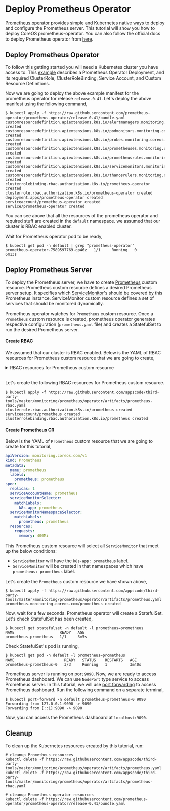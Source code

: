 # Deploy Prometheus Operator

[Prometheus operator](https://github.com/prometheus-operator/prometheus-operator) provides simple and Kubernetes native ways to deploy and configure the Prometheus server. This tutorial will show you how to deploy CoreOS prometheus-operator. You can also follow the official docs to deploy Prometheus operator from [here](https://github.com/prometheus-operator/prometheus-operator/blob/master/Documentation/user-guides/getting-started.md).

## Deploy Prometheus Operator

To follow this getting started you will need a Kubernetes cluster you have access to. This [example](https://github.com/prometheus-operator/prometheus-operator/blob/master/bundle.yaml) describes a Prometheus Operator Deployment, and its required ClusterRole, ClusterRoleBinding, Service Account, and Custom Resource Definitions.

Now we are going to deploy the above example manifest for the prometheus operator for release `release-0.41`. Let's deploy the above manifest using the following command,

```console
$ kubectl apply -f https://raw.githubusercontent.com/prometheus-operator/prometheus-operator/release-0.41/bundle.yaml
customresourcedefinition.apiextensions.k8s.io/alertmanagers.monitoring.coreos.com created
customresourcedefinition.apiextensions.k8s.io/podmonitors.monitoring.coreos.com created
customresourcedefinition.apiextensions.k8s.io/probes.monitoring.coreos.com created
customresourcedefinition.apiextensions.k8s.io/prometheuses.monitoring.coreos.com created
customresourcedefinition.apiextensions.k8s.io/prometheusrules.monitoring.coreos.com created
customresourcedefinition.apiextensions.k8s.io/servicemonitors.monitoring.coreos.com created
customresourcedefinition.apiextensions.k8s.io/thanosrulers.monitoring.coreos.com created
clusterrolebinding.rbac.authorization.k8s.io/prometheus-operator created
clusterrole.rbac.authorization.k8s.io/prometheus-operator created
deployment.apps/prometheus-operator created
serviceaccount/prometheus-operator created
service/prometheus-operator created
```

You can see above that all the resources of the prometheus operator and required stuff are created in the `default` namespace. we assumed that our cluster is RBAC enabled cluster.

Wait for Prometheus operator pod to be ready,

```console
$ kubectl get pod -n default | grep "prometheus-operator"
prometheus-operator-7589597769-gp46z   1/1     Running   0          6m13s
```

## Deploy Prometheus Server

To deploy the Prometheus server, we have to create [Prometheus](https://github.com/prometheus-operator/prometheus-operator/blob/master/Documentation/design.md#prometheus) custom resource. Prometheus custom resource defines a desired Prometheus server setup. It specifies which [ServiceMonitor](https://github.com/prometheus-operator/prometheus-operator/blob/master/Documentation/design.md#servicemonitor)'s should be covered by this Prometheus instance. ServiceMonitor custom resource defines a set of services that should be monitored dynamically.

Prometheus operator watches for `Prometheus` custom resource. Once a `Prometheus` custom resource is created, prometheus operator generates respective configuration (`prometheus.yaml` file) and creates a StatefulSet to run the desired Prometheus server.

#### Create RBAC

We assumed that our cluster is RBAC enabled.  Below is the YAML of RBAC resources for Prometheus custom resource that we are going to create,

<details>
<summary>RBAC resources for Prometheus custom resource</summary>

```yaml
apiVersion: rbac.authorization.k8s.io/v1
kind: ClusterRole
metadata:
  name: prometheus
rules:
- apiGroups: [""]
  resources:
  - nodes
  - nodes/metrics
  - services
  - endpoints
  - pods
  verbs: ["get", "list", "watch"]
- apiGroups: [""]
  resources:
  - configmaps
  verbs: ["get"]
- nonResourceURLs: ["/metrics"]
  verbs: ["get"]
---
apiVersion: v1
kind: ServiceAccount
metadata:
  name: prometheus
  namespace: default
---
apiVersion: rbac.authorization.k8s.io/v1
kind: ClusterRoleBinding
metadata:
  name: prometheus
roleRef:
  apiGroup: rbac.authorization.k8s.io
  kind: ClusterRole
  name: prometheus
subjects:
- kind: ServiceAccount
  name: prometheus
  namespace: default
```
</details>
<br>

Let's create the following RBAC resources for Prometheus custom resource.

```console
$ kubectl apply -f https://raw.githubusercontent.com/appscode/third-party-tools/master/monitoring/prometheus/operator/artifacts/prometheus-rbac.yaml
clusterrole.rbac.authorization.k8s.io/prometheus created
serviceaccount/prometheus created
clusterrolebinding.rbac.authorization.k8s.io/prometheus created
```

#### Create Prometheus CR

Below is the YAML of `Prometheus` custom resource that we are going to create for this tutorial,

```yaml
apiVersion: monitoring.coreos.com/v1
kind: Prometheus
metadata:
  name: prometheus
  labels:
    prometheus: prometheus
spec:
  replicas: 1
  serviceAccountName: prometheus
  serviceMonitorSelector:
    matchLabels:
      k8s-app: prometheus
  serviceMonitorNamespaceSelector:
    matchLabels:
      prometheus: prometheus
  resources:
    requests:
      memory: 400Mi
```

This Prometheus custom resource will select all `ServiceMonitor` that meet up the below conditions:

- `ServiceMonitor` will have the `k8s-app: prometheus` label.
- `ServiceMonitor` will be created in that namespaces which have `prometheus: prometheus` label.

Let's create the `Prometheus` custom resource we have shown above,

```console
$ kubectl apply -f https://raw.githubusercontent.com/appscode/third-party-tools/master/monitoring/prometheus/operator/artifacts/prometheus.yaml
prometheus.monitoring.coreos.com/prometheus created
```

Now, wait for a few seconds. Prometheus operator will create a StatefulSet. Let's check StatefulSet has been created,

```console
$ kubectl get statefulset -n default -l prometheus=prometheus
NAME                    READY   AGE
prometheus-prometheus   1/1     3m5s
```

Check StatefulSet's pod is running,

```console
$ kubectl get pod -n default -l prometheus=prometheus
NAME                      READY   STATUS    RESTARTS   AGE
prometheus-prometheus-0   3/3     Running   1          3m40s
```

Prometheus server is running on port `9090`. Now, we are ready to access Prometheus dashboard. We can use `NodePort` type service to access Prometheus server. In this tutorial, we will use [port forwarding](https://kubernetes.io/docs/tasks/access-application-cluster/port-forward-access-application-cluster/) to access Prometheus dashboard. Run the following command on a separate terminal,

```console
$ kubectl port-forward -n default prometheus-prometheus-0 9090
Forwarding from 127.0.0.1:9090 -> 9090
Forwarding from [::1]:9090 -> 9090
```

Now, you can access the Prometheus dashboard at `localhost:9090`.

## Cleanup

To clean up the Kubernetes resources created by this tutorial, run:

```console
# cleanup Prometheus resources
kubectl delete -f https://raw.githubusercontent.com/appscode/third-party-tools/master/monitoring/prometheus/operator/artifacts/prometheus.yaml
kubectl delete -f https://raw.githubusercontent.com/appscode/third-party-tools/master/monitoring/prometheus/operator/artifacts/prometheus-rbac.yaml

# cleanup Prometheus operator resources
kubectl delete -f https://raw.githubusercontent.com/prometheus-operator/prometheus-operator/release-0.41/bundle.yaml
```
